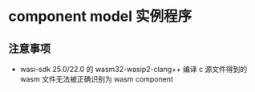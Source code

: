 # component model 实例程序

## 注意事项
- wasi-sdk 25.0/22.0 的 wasm32-wasip2-clang++ 编译 c 源文件得到的 wasm 文件无法被正确识别为 wasm component